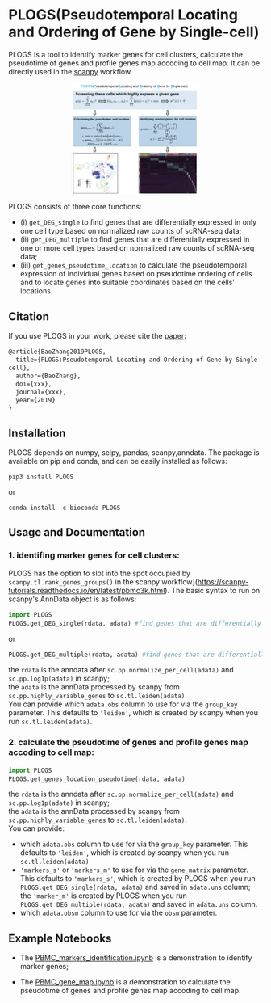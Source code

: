 # PLOGS(Pseudotemporal Locating and Ordering of Gene by Single-cell)

PLOGS is a tool to identify marker genes for cell clusters, calculate the pseudotime of genes and profile genes map accoding to cell map. It can be directly used in the [scanpy](https://scanpy.readthedocs.io/en/latest/) workflow. 

<p align="center"><img src="figures/PLOGS_1.png" alt="PLOGS" width="50%"></p>

PLOGS consists of three core functions: 
* (i) `get_DEG_single` to find genes that are differentially expressed in only one cell type based on normalized raw counts of scRNA-seq data; 
* (ii) `get_DEG_multiple` to find genes that are differentially expressed in one or more  cell types based on normalized raw counts of scRNA-seq data; 
* (iii) `get_genes_pseudotime_location` to calculate the pseudotemporal expression of individual genes based on pseudotime ordering of cells and to locate genes into suitable coordinates based on the cells’ locations. 

## Citation

If you use PLOGS in your work, please cite the [paper](https://xxx.com):

	@article{BaoZhang2019PLOGS,
	  title={PLOGS:Pseudotemporal Locating and Ordering of Gene by Single-cell},
	  author={BaoZhang},
	  doi={xxx},
	  journal={xxx},
	  year={2019}
	}

## Installation

PLOGS depends on numpy, scipy, pandas, scanpy,anndata. The package is available on pip and conda, and can be easily installed as follows:

	pip3 install PLOGS

or

	conda install -c bioconda PLOGS

## Usage and Documentation
### 1. identifing marker genes for cell clusters: <br>
PLOGS has the option to slot into the spot occupied by `scanpy.tl.rank_genes_groups()` in the scanpy workflow](https://scanpy-tutorials.readthedocs.io/en/latest/pbmc3k.html). The basic syntax to run on scanpy's AnnData object is as follows:
```python
import PLOGS
PLOGS.get_DEG_single(rdata, adata) #find genes that are differentially expressed in only one cell type
```
or
```python
PLOGS.get_DEG_multiple(rdata, adata) #find genes that are differentially expressed in one or more  cell types
```
the `rdata` is the anndata after `sc.pp.normalize_per_cell(adata)` and `sc.pp.log1p(adata)` in scanpy;<br>
the `adata` is the annData processed by scanpy from `sc.pp.highly_variable_genes` to `sc.tl.leiden(adata)`.<br>
You can provide which `adata.obs` column to use for via the `group_key` parameter. This defaults to `'leiden'`, which is created by scanpy when you run `sc.tl.leiden(adata)`.

### 2. calculate the pseudotime of genes and profile genes map accoding to cell map:<br>
```python
import PLOGS
PLOGS.get_genes_location_pseudotime(rdata, adata)
```
the `rdata` is the anndata after `sc.pp.normalize_per_cell(adata)` and `sc.pp.log1p(adata)` in scanpy;<br>
the `adata` is the annData processed by scanpy from `sc.pp.highly_variable_genes` to `sc.tl.leiden(adata)`.<br>
You can provide:<br>
* which `adata.obs` column to use for via the `group_key` parameter. This defaults to `'leiden'`, which is created by scanpy when you run `sc.tl.leiden(adata)`
* `'markers_s'` or `'markers_m'` to use for via the `gene_matrix` parameter. This defaults to `'markers_s'`, which is created by PLOGS when you run `PLOGS.get_DEG_single(rdata, adata)` and saved in `adata.uns` column; the `'marker_m'` is created by PLOGS when you run `PLOGS.get_DEG_multiple(rdata, adata)` and saved in `adata.uns` column.
* which `adata.obsm` column to use for via the `obsm` parameter.
## Example Notebooks

* The [PBMC_markers_identification.ipynb](https://nbviewer.jupyter.org/github/Teichlab/bbknn/blob/master/examples/pancreas.ipynb) is a demonstration to identify marker genes;

* The [PBMC_gene_map.ipynb](https://nbviewer.jupyter.org/github/Teichlab/bbknn/blob/master/examples/pancreas.ipynb) is a demonstration to calculate the pseudotime of genes and profile genes map accoding to cell map. 

